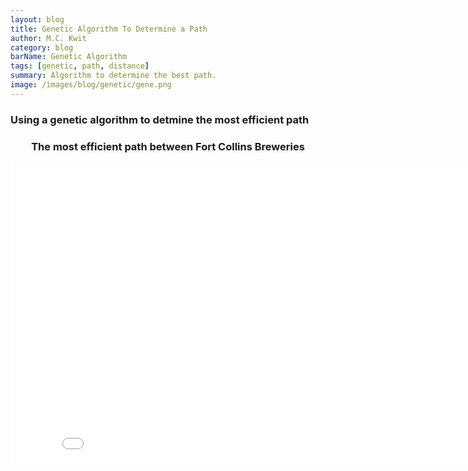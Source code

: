 ```yaml
---
layout: blog
title: Genetic Algorithm To Determine a Path
author: M.C. Kwit
category: blog
barName: Genetic Algorithm
tags: [genetic, path, distance]
summary: Algorithm to determine the best path.
image: /images/blog/genetic/gene.png
---
```



<h3>Using a genetic algorithm to detmine the most efficient path</h3>



   <div align = "center">
  <h3>The most efficient path between Fort Collins Breweries</h3>

   <div class="video-container">
        <iframe width="853" height="480" src="/images/blog/genetic/stpRTrip.html" frameborder="0" allowfullscreen></iframe>
      </div>
 </div>
 
 <br>





